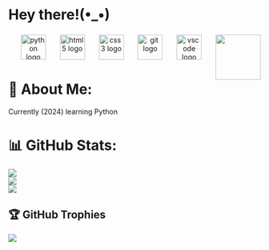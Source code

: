 <h1 align="left">Hey there!(•_•)</h1>

###

<img align="right" height="90" src="https://media.giphy.com/media/v1.Y2lkPTc5MGI3NjExejlkMGZ2bDd1bjRzZzh6Njludm13ZWxxNHdvbzdiaHE5cWdkNXljdyZlcD12MV9naWZzX3NlYXJjaCZjdD1n/GRPy8MKag9U1U88hzY/giphy.gif"  />

###

<div align="center">
  <img src="https://cdn.jsdelivr.net/gh/devicons/devicon/icons/python/python-original.svg" height="50" alt="python logo"  />
  <img width="20" />
  <img src="https://cdn.jsdelivr.net/gh/devicons/devicon/icons/html5/html5-original.svg" height="50" alt="html5 logo"  />
  <img width="20" />
  <img src="https://cdn.jsdelivr.net/gh/devicons/devicon/icons/css3/css3-original.svg" height="50" alt="css3 logo"  />
  <img width="20" />
  <img src="https://cdn.jsdelivr.net/gh/devicons/devicon/icons/git/git-original.svg" height="50" alt="git logo"  />
  <img width="20" />
  <img src="https://cdn.jsdelivr.net/gh/devicons/devicon/icons/vscode/vscode-original.svg" height="50" alt="vscode logo"  />
</div>

# 💫 About Me:
Currently (2024) learning Python

# 📊 GitHub Stats:
![](https://github-readme-stats.vercel.app/api?username=murtuja43&theme=merko&hide_border=false&include_all_commits=true&count_private=false)<br/>
![](https://github-readme-streak-stats.herokuapp.com/?user=murtuja43&theme=merko&hide_border=false)<br/>
![](https://github-readme-stats.vercel.app/api/top-langs/?username=murtuja43&theme=merko&hide_border=false&include_all_commits=true&count_private=false&layout=compact)

## 🏆 GitHub Trophies
![](https://github-profile-trophy.vercel.app/?username=murtuja43&theme=radical&no-frame=false&no-bg=true&margin-w=4)

<!-- Proudly created with GPRM ( https://gprm.itsvg.in ) -->

###
